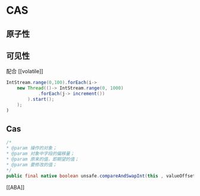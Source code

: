 # CAS
## 原子性

## 可见性 
配合 [[volatile]] 
```java
IntStream.range(0,100).forEach(i->
    new Thread(()-> IntStream.range(0, 1000)
            .forEach(j-> increment())
        ).start();
    );
)
```


## Cas
```java
/* 
* @param 操作的对象；
* @param 对象中字段的偏移量；
* @param 原来的值，即期望的值；
* @param 要修改的值；
*/
public final native boolean unsafe.compareAndSwapInt(this , valueOffset , expect , update);
``` 
 


[[ABA]]
